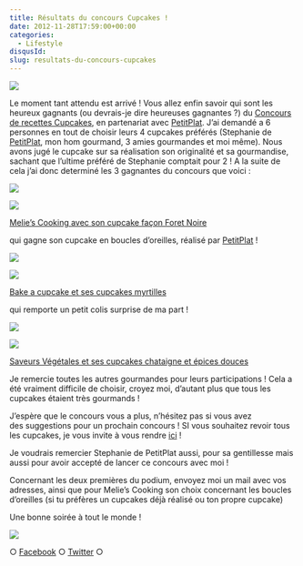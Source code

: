 ```yaml
---
title: Résultats du concours Cupcakes !
date: 2012-11-28T17:59:00+00:00
categories:
  - Lifestyle
disqusId:
slug: resultats-du-concours-cupcakes
---
```


[![](http://www.crokmou.com/wp-content/uploads/2012/11/concours_recettes_cupcakes_crokmou_partenaire_petitplat.fr_bann-300x1501-300x150.jpg)](http://www.crokmou.com/wp-content/uploads/2012/11/concours_recettes_cupcakes_crokmou_partenaire_petitplat.fr_bann-300x1501.jpg)

Le moment tant attendu est arrivé ! Vous allez enfin savoir qui sont les heureux gagnants (ou devrais-je dire heureuses gagnantes ?) du [Concours de recettes Cupcakes](http://www.crokmou.com/2012/10/concours-recette-cupcake-partenaire-petitplat.fr.html), en partenariat avec [PetitPlat](http://www.petitplat.fr/). J’ai demandé a 6 personnes en tout de choisir leurs 4 cupcakes préférés (Stephanie de [PetitPlat](http://www.petitplat.fr/), mon hom gourmand, 3 amies gourmandes et moi même). Nous avons jugé le cupcake sur sa réalisation son originalité et sa gourmandise, sachant que l’ultime préféré de Stephanie comptait pour 2 ! A la suite de cela j’ai donc determiné les 3 gagnantes du concours que voici :

![](http://www.crokmou.com/wp-content/uploads/2012/11/1ere1.jpg)

![](http://www.crokmou.com/wp-content/uploads/2012/11/foret-noire1-225x3001.jpg)

[Melie’s Cooking avec son cupcake façon Foret Noire](http://meliescooking.wordpress.com/2012/11/09/cupcake-facon-foret-noire/)

qui gagne son cupcake en boucles d’oreilles, réalisé par [PetitPlat](http://www.petitplat.fr/) !

![](http://www.crokmou.com/wp-content/uploads/2012/11/2eme1.jpg)

![](http://www.crokmou.com/wp-content/uploads/2012/11/813524061.jpg)

[Bake a cupcake et ses cupcakes myrtilles](http://bakeacupcake.canalblog.com/archives/2012/11/24/25658490.html)

qui remporte un petit colis surprise de ma part !

![](http://www.crokmou.com/wp-content/uploads/2012/11/3eme1.jpg)

[![](http://www.crokmou.com/wp-content/uploads/2012/11/Diapositive1-208x3001-208x300.jpg)](http://www.crokmou.com/wp-content/uploads/2012/11/Diapositive1-208x3001.jpg)

[Saveurs Végétales et ses cupcakes chataigne et épices douces](http://saveursvegetales.blogspot.com/2012/11/cupcakes-chataigne-epices-duces.html)

Je remercie toutes les autres gourmandes pour leurs participations ! Cela a été vraiment difficile de choisir, croyez moi, d’autant plus que tous les cupcakes étaient très gourmands !

J’espère que le concours vous a plus, n’hésitez pas si vous avez des suggestions pour un prochain concours ! SI vous souhaitez revoir tous les cupcakes, je vous invite à vous rendre [ici](http://www.crokmou.com/2012/10/participations-au-concours-de-recettes.html) !

Je voudrais remercier Stephanie de PetitPlat aussi, pour sa gentillesse mais aussi pour avoir accepté de lancer ce concours avec moi !

Concernant les deux premières du podium, envoyez moi un mail avec vos adresses, ainsi que pour Melie’s Cooking son choix concernant les boucles d’oreilles (si tu préfères un cupcakes déjà réalisé ou ton propre cupcake)

Une bonne soirée à tout le monde !

![](http://www.crokmou.com/wp-content/uploads/2012/11/Sugared_Cupcake_Treat_by_gridlocked1.gif)

○ [Facebook](https://www.facebook.com/crokmou.blog) ○ [Twitter](https://twitter.com/Crokmou) ○